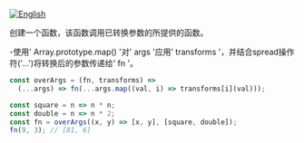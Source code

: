 
<a href="./README.md" target="_blank"><img src="https://img.shields.io/badge/-English-gray" alt="English"/></a>

创建一个函数，该函数调用已转换参数的所提供的函数。

-使用' Array.prototype.map() '对' args '应用' transforms '，并结合spread操作符('…')将转换后的参数传递给' fn '。

```js
const overArgs = (fn, transforms) =>
  (...args) => fn(...args.map((val, i) => transforms[i](val)));
```

```js
const square = n => n * n;
const double = n => n * 2;
const fn = overArgs((x, y) => [x, y], [square, double]);
fn(9, 3); // [81, 6]
```
